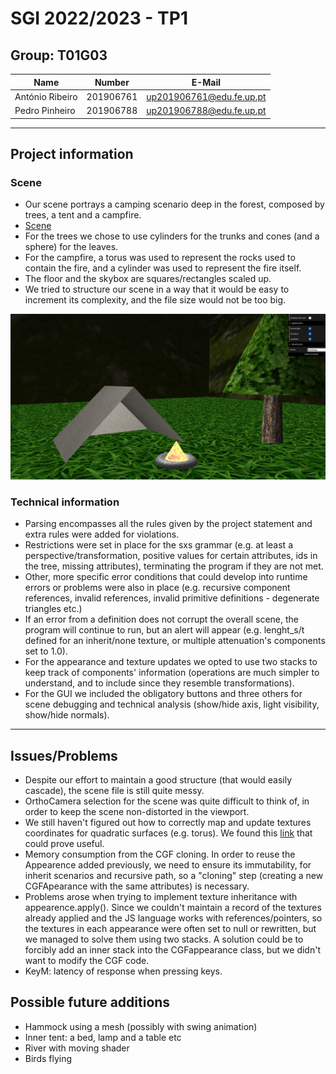# SGI 2022/2023 - TP1

## Group: T01G03

| Name             | Number    | E-Mail             |
| ---------------- | --------- | ------------------ |
| António Ribeiro         | 201906761 | up201906761@edu.fe.up.pt|
| Pedro Pinheiro         | 201906788 | up201906788@edu.fe.up.pt|

----

## Project information

### Scene

- Our scene portrays a camping scenario deep in the forest, composed by trees, a tent and a campfire.
- [Scene](tp1/scenes/SGI_TP1_XML_T01_G03_v01.xml)
- For the trees we chose to use cylinders for the trunks and cones (and a sphere) for the leaves. 
- For the campfire, a torus was used to represent the rocks used to contain the fire,
  and a cylinder was used to represent the fire itself.
- The floor and the skybox are squares/rectangles scaled up. 
- We tried to structure our scene in a way that it would be easy to increment its complexity,
  and the file size would not be too big.


![image.png](./scene_image.png)

### Technical information

- Parsing encompasses all the rules given by the project statement and extra rules were added for violations. 
- Restrictions were set in place for the sxs grammar (e.g. at least a perspective/transformation, positive values for certain attributes,
ids in the tree, missing attributes), terminating the program if they are not met.
- Other, more specific error conditions that could develop into runtime errors or problems
were also in place (e.g. recursive component references, invalid references, invalid primitive definitions - degenerate triangles etc.)
- If an error from a definition does not corrupt the overall scene, the program will continue to run,
but an alert will appear (e.g. lenght_s/t defined for an inherit/none texture, or multiple attenuation's components set to 1.0). 
- For the appearance and texture updates we opted to use two stacks to keep track of components' information
(operations are much simpler to understand, and to include since they resemble transformations).
- For the GUI we included the obligatory buttons and three others for scene debugging and technical analysis (show/hide axis, light visibility, show/hide normals).

----

## Issues/Problems


- Despite our effort to maintain a good structure (that would easily cascade), the scene file is still quite messy.
- OrthoCamera selection for the scene was quite difficult to think of, in order to keep the scene non-distorted in the viewport.
- We still haven't figured out how to correctly map and update textures coordinates for quadratic surfaces (e.g. torus).
We found this [link](https://gamedev.stackexchange.com/questions/197931/how-can-i-correctly-map-a-texture-onto-a-sphere) that could prove useful.
- Memory consumption from the CGF cloning. In order to reuse the Appearence added previously, we need to ensure its immutability,
for inherit scenarios and recursive path, so a "cloning" step (creating a new CGFApearance with the same attributes) is necessary.
- Problems arose when trying to implement texture inheritance with appearence.apply(). 
Since we couldn't maintain a record of the textures already applied and the JS language works with references/pointers,
so the textures in each appearance were often set to null or rewritten, but we managed to solve them using two stacks.
A solution could be to forcibly add an inner stack into the CGFappearance class, but we didn't want to modify the CGF code.
- KeyM: latency of response when pressing keys.


## Possible future additions

- Hammock using a mesh (possibly with swing animation)
- Inner tent: a bed, lamp and a table etc
- River with moving shader
- Birds flying
